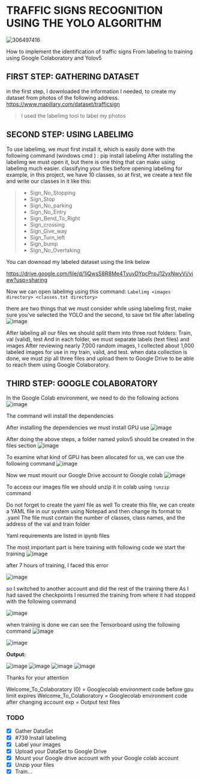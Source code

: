 # TRAFFIC SIGNS RECOGNITION USING THE YOLO ALGORITHM

![306497416](https://user-images.githubusercontent.com/53332753/126833194-a648432d-a450-49e3-9fcc-479455990a48.jpg)



How to implement the identification of traffic signs From labeling to training using Google Colaboratory and Yolov5

## FIRST STEP: GATHERING DATASET

in the first step, I downloaded the information I needed, to create my dataset from photos of the following address.
https://www.mapillary.com/dataset/trafficsign

>I used the labelimg tool to label my photos


## SECOND STEP: USING LABELIMG

To use labelimg, we must first install it, which is easily done with the following command (windows cmd ) :
pip install labelimg
After installing the labelimg we must open it, but there is one thing that can make using labelimg much easier.
classifying your files before opening labelimg
for example, in this project, we have 10 classes, so at first, we create a text file and write our classes in it
like this:

> - Sign_No_Stopping
> - Sign_Stop  
> - Sign_No_parking 
> - Sign_No_Entry 
> - Sign_Bend_To_Right 
> -  Sign_crossing 
> -  Sign_Give_way 
> -  Sign_Turn_left 
> -  Sign_bump 
> -  Sign_No_Overtaking

You can downoad my labeled dataset using the link below

https://drive.google.com/file/d/1iQwsS8R8Me4TyuvDYpcPrpJ12yxNwyVi/view?usp=sharing


Now we can open labelimg using this command:
`Labelimg <images directory> <classes.txt directory>`
  
there are two things that we must consider while using labelimg
first, make sure you've selected the YOLO
and the second, to save txt file after labeling
  ![image](https://user-images.githubusercontent.com/53332753/126833314-68ed7520-f4ec-451c-992c-ac0bbad2fb24.png)

  After labeling all our files we should split them into three root folders:
Train, val (valid), test
And in each folder, we must separate labels (text files) and images
  After reviewing nearly 7,000 random images, I collected about 1,000 labeled images for use in my train, valid, and test.
when data collection is done, we must zip all three files and upload them to Google Drive to be able to reach them using Google Colaboratory.
  
## THIRD STEP: GOOGLE COLABORATORY
In the Google Colab environment, we need to do the following actions  
  ![image](https://user-images.githubusercontent.com/53332753/126833474-255437e4-ad7e-4d3c-9e8b-36c9e052d1fe.png)
  
  The command will install the dependencies
  
  After installing the dependencies we must install GPU use
  ![image](https://user-images.githubusercontent.com/53332753/126833552-0d1f6807-3d65-470c-b063-3a568e24c2e2.png)

 After doing the above steps, a folder named yolov5 should be created in the files section
  ![image](https://user-images.githubusercontent.com/53332753/126833580-15fafe5c-1dc6-425b-90ed-f94306bea64a.png)

  To examine what kind of GPU has been allocated for us, we can use the following command
  ![image](https://user-images.githubusercontent.com/53332753/126833609-952dda0a-b52f-4390-b5df-0570cc18f052.png)

  Now we must mount our Google Drive account to Google colab
![image](https://user-images.githubusercontent.com/53332753/126833622-4c3ac6cd-4660-4bf9-8d37-dbdbb9ab8b19.png)

  To access our images file we should unzip it in colab using `!unzip` command
  
  Do not forget to create the yaml file as well
To create this file, we can create a YAML file in our system using Notepad and then change its format to .yaml
The file must contain the number of classes, class names, and the address of the val and train folder

Yaml requirements are listed in ipynb files
  
The most important part is here training
with following code we start the training
  ![image](https://user-images.githubusercontent.com/53332753/126833906-cd27a6d9-8ded-42b2-bbbd-b21300a98a43.png)

 after 7 hours of training, I faced this error
  
![image](https://user-images.githubusercontent.com/53332753/126833932-ee6e105e-6e66-4dc0-b35e-a83aea796600.png)

so I switched to another account and did the rest of the training there
As I had saved the checkpoints
I resumed the training from where it had stopped with the following command
  
![image](https://user-images.githubusercontent.com/53332753/126833947-6cc64f15-6377-4c4d-b067-fefa48857098.png)
  
  when training is done we can see the Tensorboard using the following command
  ![image](https://user-images.githubusercontent.com/53332753/126834027-e75b238b-15cb-4dcd-a594-6615f2b6adcc.png)

  ![image](https://user-images.githubusercontent.com/53332753/126834061-5fd4682a-da4b-44b9-9316-203ce68faf4f.png)

  
 **Output:**
  
  
![image](https://user-images.githubusercontent.com/53332753/126834111-06e50372-8acb-4ae5-8cab-b5f84f73bf1f.png) ![image](https://user-images.githubusercontent.com/53332753/126834126-7e852924-1846-4a31-8dd9-8dc9020ac02d.png) ![image](https://user-images.githubusercontent.com/53332753/126834149-cf062522-ddfd-431a-9b15-09c6338f0a19.png) ![image](https://user-images.githubusercontent.com/53332753/126834101-b4a1a273-d166-473f-933a-4abe24c3b115.png) 

Thanks for your attention

Welcome_To_Colaboratory (0) = Googlecolab environment code before gpu limit expires
Welcome_To_Colaboratory = Googlecolab environment code after changing account
exp = Output test files
 
### TODO
- [x] Gather DataSet
- [x] #739 Install labelimg
- [x] Label your images
- [x] Upload your DataSet to Google Drive
- [x] Mount your Google drive account with your Google colab account
- [x] Unzip your files
- [x] Train...
